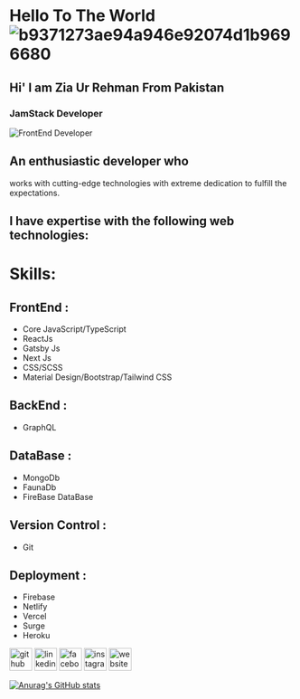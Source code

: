 # Hello To The World ![b9371273ae94a946e92074d1b9696680](https://user-images.githubusercontent.com/64406037/146223135-c3fe4a5f-6f43-4334-bdca-1b6433b7f33c.gif)

## Hi' I am Zia Ur Rehman From Pakistan

### JamStack Developer 

![FrontEnd Developer ](https://github.com/ziaalikhan/ziaalikhan/blob/main/Cosmetics%20Discount%20Sale%20Landscape%20Banner.png)

## An enthusiastic developer who 
works with cutting-edge technologies with extreme dedication to fulfill the expectations.

## I have expertise with the following web technologies:

# Skills:

## FrontEnd :
- Core JavaScript/TypeScript 
- ReactJs 
- Gatsby Js
- Next Js 
- CSS/SCSS 
- Material Design/Bootstrap/Tailwind CSS


## BackEnd :
- GraphQL 

## DataBase :
- MongoDb
- FaunaDb
- FireBase DataBase 

## Version Control :
- Git

## Deployment :
- Firebase
- Netlify
- Vercel
- Surge
- Heroku



[<img src='https://cdn.jsdelivr.net/npm/simple-icons@3.0.1/icons/github.svg' alt='github' height='40'>](https://github.com/https://github.com/ziaalikhan)  [<img src='https://cdn.jsdelivr.net/npm/simple-icons@3.0.1/icons/linkedin.svg' alt='linkedin' height='40'>](https://www.linkedin.com/in/https://www.linkedin.com/in/zia-ur-rehman-25495a186//)  [<img src='https://cdn.jsdelivr.net/npm/simple-icons@3.0.1/icons/facebook.svg' alt='facebook' height='40'>](https://www.facebook.com/https://www.facebook.com/profile.php?id=100045148653080)  [<img src='https://cdn.jsdelivr.net/npm/simple-icons@3.0.1/icons/instagram.svg' alt='instagram' height='40'>](https://www.instagram.com/https://www.instagram.com/ziaalikhan052//)  [<img src='https://cdn.jsdelivr.net/npm/simple-icons@3.0.1/icons/icloud.svg' alt='website' height='40'>](https://ziadeveloperportfolio.surge.sh/)  












[![Anurag's GitHub stats](https://github-readme-stats.vercel.app/api?username=ziaalikhan)](https://github.com/ziaalikhan/github-readme-stats)

<!--


Here are some ideas to get you started:

- 🔭 I’m currently working on ...
- 🌱 I’m currently learning ...
- 👯 I’m looking to collaborate on ...
- 🤔 I’m looking for help with ...
- 💬 Ask me about ...
- 📫 How to reach me: ...
- 😄 Pronouns: ...
- ⚡ Fun fact: ...
-->
